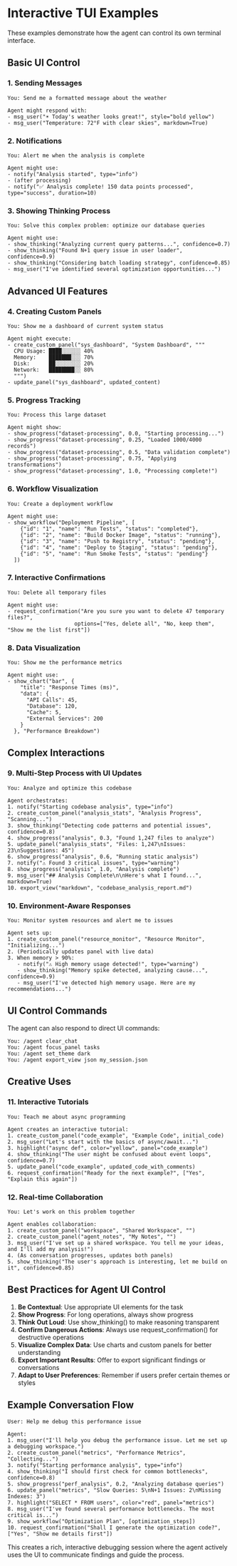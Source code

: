 # Interactive TUI Examples

These examples demonstrate how the agent can control its own terminal interface.

## Basic UI Control

### 1. Sending Messages
```
You: Send me a formatted message about the weather

Agent might respond with:
- msg_user("☀️ Today's weather looks great!", style="bold yellow")
- msg_user("Temperature: 72°F with clear skies", markdown=True)
```

### 2. Notifications
```
You: Alert me when the analysis is complete

Agent might use:
- notify("Analysis started", type="info")
- (after processing)
- notify("✅ Analysis complete! 150 data points processed", type="success", duration=10)
```

### 3. Showing Thinking Process
```
You: Solve this complex problem: optimize our database queries

Agent might use:
- show_thinking("Analyzing current query patterns...", confidence=0.7)
- show_thinking("Found N+1 query issue in user loader", confidence=0.9)
- show_thinking("Considering batch loading strategy", confidence=0.85)
- msg_user("I've identified several optimization opportunities...")
```

## Advanced UI Features

### 4. Creating Custom Panels
```
You: Show me a dashboard of current system status

Agent might execute:
- create_custom_panel("sys_dashboard", "System Dashboard", """
  CPU Usage: ████░░░░░░ 40%
  Memory:    ███████░░░ 70%
  Disk:      ██░░░░░░░░ 20%
  Network:   ████████░░ 80%
  """)
- update_panel("sys_dashboard", updated_content)
```

### 5. Progress Tracking
```
You: Process this large dataset

Agent might show:
- show_progress("dataset-processing", 0.0, "Starting processing...")
- show_progress("dataset-processing", 0.25, "Loaded 1000/4000 records")
- show_progress("dataset-processing", 0.5, "Data validation complete")
- show_progress("dataset-processing", 0.75, "Applying transformations")
- show_progress("dataset-processing", 1.0, "Processing complete!")
```

### 6. Workflow Visualization
```
You: Create a deployment workflow

Agent might use:
- show_workflow("Deployment Pipeline", [
    {"id": "1", "name": "Run Tests", "status": "completed"},
    {"id": "2", "name": "Build Docker Image", "status": "running"},
    {"id": "3", "name": "Push to Registry", "status": "pending"},
    {"id": "4", "name": "Deploy to Staging", "status": "pending"},
    {"id": "5", "name": "Run Smoke Tests", "status": "pending"}
  ])
```

### 7. Interactive Confirmations
```
You: Delete all temporary files

Agent might use:
- request_confirmation("Are you sure you want to delete 47 temporary files?", 
                     options=["Yes, delete all", "No, keep them", "Show me the list first"])
```

### 8. Data Visualization
```
You: Show me the performance metrics

Agent might use:
- show_chart("bar", {
    "title": "Response Times (ms)",
    "data": {
      "API Calls": 45,
      "Database": 120,
      "Cache": 5,
      "External Services": 200
    }
  }, "Performance Breakdown")
```

## Complex Interactions

### 9. Multi-Step Process with UI Updates
```
You: Analyze and optimize this codebase

Agent orchestrates:
1. notify("Starting codebase analysis", type="info")
2. create_custom_panel("analysis_stats", "Analysis Progress", "Scanning...")
3. show_thinking("Detecting code patterns and potential issues", confidence=0.8)
4. show_progress("analysis", 0.3, "Found 1,247 files to analyze")
5. update_panel("analysis_stats", "Files: 1,247\nIssues: 23\nSuggestions: 45")
6. show_progress("analysis", 0.6, "Running static analysis")
7. notify("⚠️ Found 3 critical issues", type="warning")
8. show_progress("analysis", 1.0, "Analysis complete")
9. msg_user("## Analysis Complete\n\nHere's what I found...", markdown=True)
10. export_view("markdown", "codebase_analysis_report.md")
```

### 10. Environment-Aware Responses
```
You: Monitor system resources and alert me to issues

Agent sets up:
1. create_custom_panel("resource_monitor", "Resource Monitor", "Initializing...")
2. (Periodically updates panel with live data)
3. When memory > 90%:
   - notify("⚠️ High memory usage detected!", type="warning")
   - show_thinking("Memory spike detected, analyzing cause...", confidence=0.9)
   - msg_user("I've detected high memory usage. Here are my recommendations...")
```

## UI Control Commands

The agent can also respond to direct UI commands:

```
You: /agent clear_chat
You: /agent focus_panel tasks
You: /agent set_theme dark
You: /agent export_view json my_session.json
```

## Creative Uses

### 11. Interactive Tutorials
```
You: Teach me about async programming

Agent creates an interactive tutorial:
1. create_custom_panel("code_example", "Example Code", initial_code)
2. msg_user("Let's start with the basics of async/await...")
3. highlight("async def", color="yellow", panel="code_example")
4. show_thinking("The user might be confused about event loops", confidence=0.7)
5. update_panel("code_example", updated_code_with_comments)
6. request_confirmation("Ready for the next example?", ["Yes", "Explain this again"])
```

### 12. Real-time Collaboration
```
You: Let's work on this problem together

Agent enables collaboration:
1. create_custom_panel("workspace", "Shared Workspace", "")
2. create_custom_panel("agent_notes", "My Notes", "")
3. msg_user("I've set up a shared workspace. You tell me your ideas, and I'll add my analysis!")
4. (As conversation progresses, updates both panels)
5. show_thinking("The user's approach is interesting, let me build on it", confidence=0.85)
```

## Best Practices for Agent UI Control

1. **Be Contextual**: Use appropriate UI elements for the task
2. **Show Progress**: For long operations, always show progress
3. **Think Out Loud**: Use show_thinking() to make reasoning transparent
4. **Confirm Dangerous Actions**: Always use request_confirmation() for destructive operations
5. **Visualize Complex Data**: Use charts and custom panels for better understanding
6. **Export Important Results**: Offer to export significant findings or conversations
7. **Adapt to User Preferences**: Remember if users prefer certain themes or styles

## Example Conversation Flow

```
User: Help me debug this performance issue

Agent:
1. msg_user("I'll help you debug the performance issue. Let me set up a debugging workspace.")
2. create_custom_panel("metrics", "Performance Metrics", "Collecting...")
3. notify("Starting performance analysis", type="info")
4. show_thinking("I should first check for common bottlenecks", confidence=0.8)
5. show_progress("perf_analysis", 0.2, "Analyzing database queries")
6. update_panel("metrics", "Slow Queries: 5\nN+1 Issues: 2\nMissing Indexes: 3")
7. highlight("SELECT * FROM users", color="red", panel="metrics")
8. msg_user("I've found several performance bottlenecks. The most critical is...")
9. show_workflow("Optimization Plan", [optimization_steps])
10. request_confirmation("Shall I generate the optimization code?", ["Yes", "Show me details first"])
```

This creates a rich, interactive debugging session where the agent actively uses the UI to communicate findings and guide the process.
